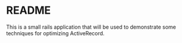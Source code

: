 # README

This is a small rails application that will be used to demonstrate some techniques for optimizing ActiveRecord.